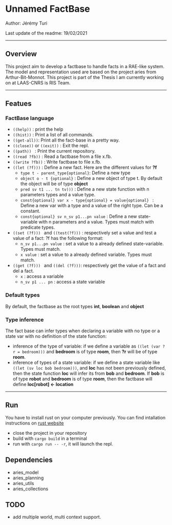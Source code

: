 # Unnamed FactBase
Author: Jérémy Turi

Last update of the readme: 19/02/2021

***

## Overview
This project aim to develop a factbase to handle facts in a RAE-like system.
The model and representation used are based on the project aries from Arthur-Bit-Monnot.
This project is part of the Thesis I am currently working on at LAAS-CNRS is RIS Team.

***
## Featues

### FactBase language
- `((help))` : print the help
- `((hist))` : Print a list of all commands.
- `((get-all))`: Print all the fact-base in a pretty way.
- `((close))` or `((exit))` : Exit the repl.
- `((path)) ` : Print the current repository.
- `((read ?fb))`                     : Read a factbase from a file x.fb.
- `((write ?fb))`                     : Write factbase to file x.fb.
- `((let (?f)))`               : Define a new fact. Here are the different values for **?f**
    - `type t - parent_type{optional}`: Define a new type
    - `object o - t {optional}` : Define a new object of type t. By default the object will be of type **object**
    - `pred sv t1 ... tn tv)))` : Define a new state function with n parameters types and a value type.
    - `const{optional} var x - type{optional} = value{optional} ` : Define a new var with a type and a value of the right type.
      Can be a constant.
    - `const{optional} sv n_sv p1...pn value` : Define a new state-variable with n parameters and a value.
      Types must match with predicate types.
- `((set (?f))) ` and `((test(?f)))` : respectively set a value and test a value of a fact: ?f has the following format:
    - `n_sv p1...pn value` : set a value to a already defined state-variable. Types must match.
    - `x value` : set a value to a already defined variable. Types must match.
- `((get (?f))) ` and `((del (?f)))`: respectively get the value of a fact and del a fact.
    - `x` : access a variable
    - `n_sv p1 ... pn` : access a state variable



### Default types
By default, the factbase as the root types **int**, **boolean** and **object**
### Type inference
The fact base can infer types when declaring a variable with no type or a state var with no definition of the state function:
- inference of the type of variable: if we define a variable as `((let (var ?r = bedroom)))`
  and **bedroom** is of type **room**, then **?r** will be of type **room**.
- inference of types of a state variable: if we define a state variable like `((let (sv loc bob bedroom)))`, 
and **loc** has not been previously defined, then the state function **loc** will infer its from **bob** and **bedroom**.
  If **bob** is of type **robot** and **bedroom** is of type **room**,
  then the factbase will define **loc[robot] <- location**

***

## Run

You have to install rust on your computer previously.
You can find intallation instructions on [rust website](https://www.rust-lang.org/tools/install)
- close the project in your repository
- build with `cargo build` in a terminal
- run with `cargo run -- -r`, it will launch the repl.

  
## Dependencies
- aries_model
- aries_planning
- aries_utils
- aries_collections

## TODO
- add multiple world, multi context support.